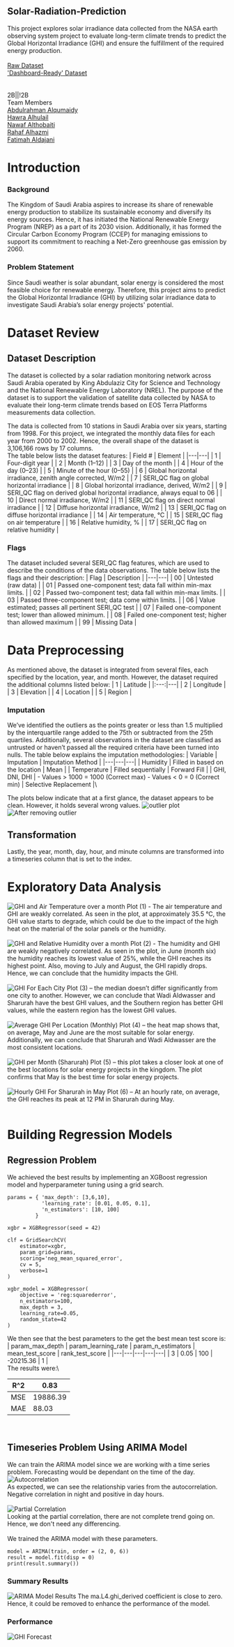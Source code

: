 ## Solar-Radiation-Prediction
This project explores solar irradiance data collected from the NASA earth observing system project to evaluate long-term climate trends to predict the Global Horizontal Irradiance (GHI) and ensure the fulfillment of the required energy production.
<br>
<br>
[Raw Dataset](https://drive.google.com/file/d/1-I9EuifioMKqO2e1PSMOPKPKxqg8LZGR/view?usp=sharing) <br>
['Dashboard-Ready' Dataset](https://drive.google.com/file/d/11gnCoO1SOZAadrHr01RIIwkrcHgvZWSv/view?usp=sharing)
<br>
<br><br>
2B||!2B <br>
Team Members <br>
[Abdulrahman Alqumaidy](https://github.com/abdurion) <br>
[Hawra Alhulail](https://github.com/Hawra31) <br>
[Nawaf Althobaiti](https://github.com/Nawaf-Althobaiti) <br>
[Rahaf Alhazmi](https://github.com/Rahaf-alhazmi) <br>
[Fatimah Aldajani](https://github.com/FamAldajani) <br>
 

# Introduction
### Background
The Kingdom of Saudi Arabia aspires to increase its share of renewable energy production to stabilize its sustainable economy and diversify its energy sources. Hence, it has initiated the National Renewable Energy Program (NREP) as a part of its 2030 vision. Additionally, it has formed the Circular Carbon Economy Program (CCEP) for managing emissions to support its commitment to reaching a Net-Zero greenhouse gas emission by 2060.

### Problem Statement
Since Saudi weather is solar abundant, solar energy is considered the most feasible choice for renewable energy. Therefore, this project aims to predict the Global Horizontal Irradiance (GHI) by utilizing solar irradiance data to investigate Saudi Arabia’s solar energy projects' potential.

# Dataset Review
## Dataset Description
The dataset is collected by a solar radiation monitoring network across Saudi Arabia operated by King Abdulaziz City for Science and Technology and the National Renewable Energy Laboratory (NREL). The purpose of the dataset is to support the validation of satellite data collected by NASA to evaluate their long-term climate trends based on EOS Terra Platforms measurements data collection.

The data is collected from 10 stations in Saudi Arabia over six years, starting from 1998. For this project, we integrated the monthly data files for each year from 2000 to 2002. Hence, the overall shape of the dataset is 3,106,166 rows by 17 columns.
<br>
The table below lists the dataset features:
|     Field #    |     Element    |
|---|---|
|     1    |     Four-digit year    |
|     2    |     Month (1–12)    |
|     3    |     Day of the month    |
|     4    |     Hour of the day (0–23)    |
|     5    |     Minute of the hour (0–55)    |
|     6    |     Global horizontal irradiance, zenith angle corrected, W/m2    |
|     7    |     SERI_QC flag on global horizontal irradiance    |
|     8    |     Global horizontal irradiance, derived, W/m2    |
|     9    |     SERI_QC flag on derived global horizontal irradiance, always equal to 06    |
|     10    |     Direct normal irradiance, W/m2    |
|     11    |     SERI_QC flag on direct normal irradiance    |
|     12    |     Diffuse horizontal irradiance, W/m2    |
|     13    |     SERI_QC flag on diffuse horizontal irradiance    |
|     14    |     Air temperature, °C    |
|     15    |     SERI_QC flag on air temperature    |
|     16    |     Relative humidity, %    |
|     17    |     SERI_QC flag on relative   humidity    |

### Flags
The dataset included several SERI_QC flag features, which are used to describe the conditions of the data observations. The table below lists the flags and their description:
|     Flag    |     Description     |
|---|---|
|     00    |     Untested   (raw data)    |
|     01    |     Passed   one-component test; data fall within min-max limits.    |
|     02    |     Passed   two-component test; data fall within min-max limits.    |
|     03    |     Passed   three-component test; data come within limits.    |
|     06    |     Value estimated;   passes all pertinent SERI_QC test    |
|     07    |     Failed   one-component test; lower than allowed minimum.    |
|     08    |     Failed   one-component test; higher than allowed maximum    |
| 99 | Missing Data |


# Data Preprocessing
As mentioned above, the dataset is integrated from several files, each specified by the location, year, and month. However, the dataset required the additional columns listed below:
| 1 | Latitude |
|:---:|---|
| 2 | Longitude |
| 3 | Elevation |
| 4 | Location |
| 5 | Region |

### Imputation
We’ve identified the outliers as the points greater or less than 1.5 multiplied by the interquartile range added to the 75th or subtracted from the 25th quartiles. Additionally, several observations in the dataset are classified as untrusted or haven’t passed all the required criteria have been turned into nulls. The table below explains the imputation methodologies:
| Variable | Imputation | Imputation Method |
|---|---|---|
| Humidity | Filled in based on the location | Mean |
| Temperature | Filled sequentially | Forward Fill |
| GHI, DNI, DHI | - Values > 1000 = 1000 (Correct max) - Values < 0 = 0 (Correct min) | Selective Replacement |\

The plots below indicate that at a first glance, the dataset appears to be clean. However, it holds several wrong values.
![outlier plot](https://i.imgur.com/9hLNlht.png) ![After removing outlier](https://i.imgur.com/Uj11aFZ.png)

## Transformation
Lastly, the year, month, day, hour, and minute columns are transformed into a timeseries column that is set to the index.

# Exploratory Data Analysis
![GHI and Air Temperature over a month](https://i.imgur.com/5g3TqCf.png)
Plot (1) - The air temperature and GHI are weakly correlated. As seen in the plot, at approximately 35.5 °C, the GHI value starts to degrade, which could be due to the impact of the high heat on the material of the solar panels or the humidity.\
<br>
![GHI and Relative Humidity over a month](https://i.imgur.com/gNBZHb8.jpg)
Plot (2) - The humidity and GHI are weakly negatively correlated. As seen in the plot, in June (month six) the humidity reaches its lowest value of 25%, while the GHI reaches its highest point. Also, moving to July and August, the GHI rapidly drops. Hence, we can conclude that the humidity impacts the GHI.\
<br>
![GHI For Each City](https://i.imgur.com/ZOineDv.png)
Plot (3) – the median doesn’t differ significantly from one city to another. However, we can conclude that Wadi Aldwasser and Sharurah have the best GHI values, and the Southern region has better GHI values, while the eastern region has the lowest GHI values.\
<br>
![Average GHI Per Location (Monthly)](https://i.imgur.com/ZgbenBA.png)
Plot (4) – the heat map shows that, on average, May and June are the most suitable for solar energy. Additionally, we can conclude that Sharurah and Wadi Aldwasser are the most consistent locations.\
<br>
![GHI per Month (Sharurah)](https://i.imgur.com/KMoZ4wS.png)
Plot (5) – this plot takes a closer look at one of the best locations for solar energy projects in the kingdom. The plot confirms that May is the best time for solar energy projects.\
<br>
![Hourly GHI For Sharurah in May](https://i.imgur.com/Fa2LKIo.png)
Plot (6) – At an hourly rate, on average, the GHI reaches its peak at 12 PM in Sharurah during May.\
<br>

# Building Regression Models
## Regression Problem
We achieved the best results by implementing an XGBoost regression model and hyperparameter tuning using a grid search.
```python:
params = { 'max_depth': [3,6,10],
           'learning_rate': [0.01, 0.05, 0.1],
           'n_estimators': [10, 100]
         }

xgbr = XGBRegressor(seed = 42)

clf = GridSearchCV(
    estimator=xgbr, 
    param_grid=params,
    scoring='neg_mean_squared_error', 
    cv = 5,
    verbose=1
)

xgbr_model = XGBRegressor(
    objective = 'reg:squarederror',
    n_estimators=100,
    max_depth = 3,
    learning_rate=0.05,
    random_state=42
)
```
We then see that the best parameters to the get the best mean test score is:
| param_max_depth | param_learning_rate | param_n_estimators | mean_test_score | rank_test_score |
|---|---|---|---|---|
| 3 | 0.05 | 100 | -20215.36 | 1 |
<br>
The results were:\

| R^2 | 0.83 |
|---|---|
| MSE | 19886.39 |
| MAE | 88.03 |
<br>

## Timeseries Problem Using ARIMA Model
We can train the ARIMA model since we are working with a time series problem. Forecasting would be dependant on the time of the day.\
![Autocorrelation](https://i.imgur.com/X2JIwtV.png)\
As expected, we can see the relationship varies from the autocorrelation. Negative correlation in night and positive in day hours.\
<br>
![Partial Correlation](https://i.imgur.com/efPxve2.png)\
Looking at the partial correlation, there are not complete trend going on. Hence, we don't need any differencing.\
<br>
We trained the ARIMA model with these parameters.
```python:
model = ARIMA(train, order = (2, 0, 6))
result = model.fit(disp = 0)
print(result.summary())
```
### Summary Results
![ARIMA Model Results](https://i.imgur.com/I7PDUiu.png)
The ma.L4.ghi_derived coefficient is close to zero. Hence, it could be removed to enhance the performance of the model.

### Performance
![GHI Forecast](https://i.imgur.com/gORaAah.png)
